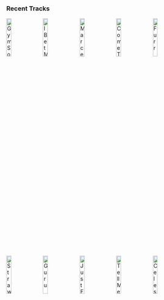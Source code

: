 ### Recent Tracks
[<img src='https://lastfm.freetls.fastly.net/i/u/300x300/c24f183730baeaa2a0acbae76b99ea7f.png' width='16%' height='16%' alt='Gym Song'>](https://www.last.fm/music/honeymoan/_/gym%2bsong)&nbsp;&nbsp;&nbsp;&nbsp;[<img src='https://lastfm.freetls.fastly.net/i/u/300x300/74b0399872646052464309d621075339.png' width='16%' height='16%' alt='I Bet My Life'>](https://www.last.fm/music/imagine%2bdragons/_/i%2bbet%2bmy%2blife)&nbsp;&nbsp;&nbsp;&nbsp;[<img src='https://lastfm.freetls.fastly.net/i/u/300x300/ef162ae1b4e2313e4837d64d5fb6c04e.png' width='16%' height='16%' alt='Marceline'>](https://www.last.fm/music/vista%2bkicks/_/marceline)&nbsp;&nbsp;&nbsp;&nbsp;[<img src='https://lastfm.freetls.fastly.net/i/u/300x300/03bf3da4cceea195ea9f45a2206a4592.png' width='16%' height='16%' alt='Come Together - Remastered 2009'>](https://www.last.fm/music/the%2bbeatles/_/come%2btogether%2b-%2bremastered%2b2009)&nbsp;&nbsp;&nbsp;&nbsp;[<img src='https://lastfm.freetls.fastly.net/i/u/300x300/8229c15f832c446c9fb7537422f09977.png' width='16%' height='16%' alt='Furr'>](https://www.last.fm/music/blitzen%2btrapper/_/furr)&nbsp;&nbsp;&nbsp;&nbsp;<br>[<img src='https://lastfm.freetls.fastly.net/i/u/300x300/f9a4be410931f4b4d865402019dff2ec.png' width='16%' height='16%' alt='Strawberry Sunscreen'>](https://www.last.fm/music/lostboycrow/_/strawberry%2bsunscreen)&nbsp;&nbsp;&nbsp;&nbsp;[<img src='https://lastfm.freetls.fastly.net/i/u/300x300/f5bc707e226a41eefc0640c466657919.png' width='16%' height='16%' alt='Guru'>](https://www.last.fm/music/coast%2bmodern/_/guru)&nbsp;&nbsp;&nbsp;&nbsp;[<img src='https://lastfm.freetls.fastly.net/i/u/300x300/62f97f92d2f6222123cd6f1a0ff478b9.png' width='16%' height='16%' alt='Just Friends'>](https://www.last.fm/music/hayden%2bjames/_/just%2bfriends)&nbsp;&nbsp;&nbsp;&nbsp;[<img src='https://lastfm.freetls.fastly.net/i/u/300x300/ea3feac79422f40ed01cf9cef164bf68.png' width='16%' height='16%' alt='Tell Me'>](https://www.last.fm/music/conor%2balbert/_/tell%2bme)&nbsp;&nbsp;&nbsp;&nbsp;[<img src='https://lastfm.freetls.fastly.net/i/u/300x300/ff88e2aae5e746b7c6fe174bed359d39.png' width='16%' height='16%' alt='Celeste'>](https://www.last.fm/music/ezra%2bvine/_/celeste)&nbsp;&nbsp;&nbsp;&nbsp;<br>